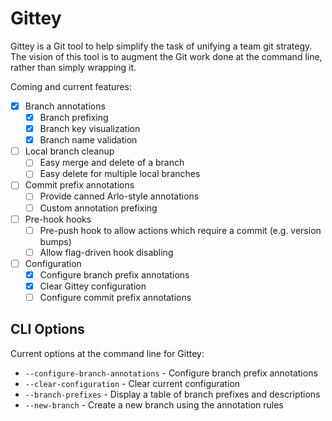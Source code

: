 # Gittey #

Gittey is a Git tool to help simplify the task of unifying a team git strategy. The vision of this tool is to augment the Git work done at the command line, rather than simply wrapping it.

Coming and current features:

- [x] Branch annotations
    - [x] Branch prefixing
    - [x] Branch key visualization
    - [x] Branch name validation
- [ ] Local branch cleanup
    - [ ] Easy merge and delete of a branch
    - [ ] Easy delete for multiple local branches
- [ ] Commit prefix annotations
    - [ ] Provide canned Arlo-style annotations
    - [ ] Custom annotation prefixing
- [ ] Pre-hook hooks
    - [ ] Pre-push hook to allow actions which require a commit (e.g. version bumps)
    - [ ] Allow flag-driven hook disabling
- [ ] Configuration
    - [x] Configure branch prefix annotations
    - [x] Clear Gittey configuration
    - [ ] Configure commit prefix annotations

## CLI Options ##

Current options at the command line for Gittey:

- `--configure-branch-annotations` - Configure branch prefix annotations
- `--clear-configuration` - Clear current configuration
- `--branch-prefixes` - Display a table of branch prefixes and descriptions
- `--new-branch` - Create a new branch using the annotation rules